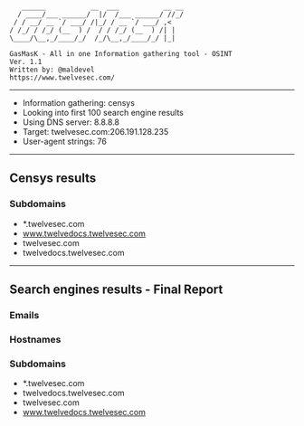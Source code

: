 ```

   ______           __  ___           __ __
  / ____/___ ______/  |/  /___ ______/ //_/
 / / __/ __ `/ ___/ /|_/ / __ `/ ___/ ,<
/ /_/ / /_/ (__  ) /  / / /_/ (__  ) /| |
\____/\__,_/____/_/  /_/\__,_/____/_/ |_|

GasMasK - All in one Information gathering tool - OSINT
Ver. 1.1
Written by: @maldevel
https://www.twelvesec.com/

```

---

* Information gathering: censys
* Looking into first 100 search engine results
* Using DNS server: 8.8.8.8
* Target: twelvesec.com:206.191.128.235
* User-agent strings: 76

---

## Censys results

### Subdomains

* *.twelvesec.com
* www.twelvedocs.twelvesec.com
* twelvesec.com
* twelvedocs.twelvesec.com

---

## Search engines results - Final Report

### Emails


### Hostnames


### Subdomains

* *.twelvesec.com
* twelvedocs.twelvesec.com
* twelvesec.com
* www.twelvedocs.twelvesec.com

